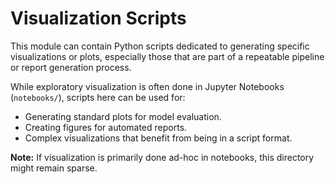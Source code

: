 # Visualization Scripts

This module can contain Python scripts dedicated to generating specific visualizations or plots, especially those that are part of a repeatable pipeline or report generation process.

While exploratory visualization is often done in Jupyter Notebooks (`notebooks/`), scripts here can be used for:
- Generating standard plots for model evaluation.
- Creating figures for automated reports.
- Complex visualizations that benefit from being in a script format.

**Note:** If visualization is primarily done ad-hoc in notebooks, this directory might remain sparse. 